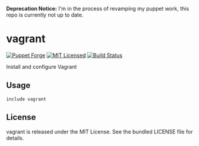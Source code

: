 **Deprecation Notice:** I'm in the process of revamping my puppet work, this repo is currently not up to date.

vagrant
==============

[![Puppet Forge](https://img.shields.io/puppetforge/v/halyard/vagrant.svg)](https://forge.puppetlabs.com/halyard/vagrant)
[![MIT Licensed](https://img.shields.io/badge/license-MIT-green.svg)](https://tldrlegal.com/license/mit-license)
[![Build Status](https://img.shields.io/travis/com/halyard/puppet-vagrant.svg)](https://travis-ci.com/halyard/puppet-vagrant)

Install and configure Vagrant

## Usage

```puppet
include vagrant
```

## License

vagrant is released under the MIT License. See the bundled LICENSE file for details.

